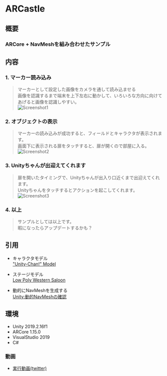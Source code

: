 # ARCastle  

## 概要  
### ARCore + NavMeshを組み合わせたサンプル

## 内容  
### 1. マーカー読み込み  
> マーカーとして設定した画像をカメラを通して読み込ませる  
> 画像を認識するまで端末を上下左右に動かして、いろいろな方向に向けてあげると画像を認識しやすい。  
![Screenshot1](https://user-images.githubusercontent.com/17695962/76208163-7778f200-6242-11ea-863c-4d2537b20ef4.PNG)  
  
### 2. オブジェクトの表示  
> マーカーの読み込みが成功すると、フィールドとキャラクタが表示されます。  
> 画面下に表示される扉をタッチすると、扉が開くので部屋に入る。  
![Screenshot2](https://user-images.githubusercontent.com/17695962/76208291-be66e780-6242-11ea-9456-66d093e22144.PNG)  
  
### 3. Unityちゃんが出迎えてくれます  
> 扉を開いたタイミングで、Unityちゃんが出入り口近くまで出迎えてくれます。  
> Unityちゃんをタッチするとアクションを起こしてくれます。  
![Screenshot3](https://user-images.githubusercontent.com/17695962/76208296-c030ab00-6242-11ea-9658-3e689a13990d.PNG)  
  
### 4. 以上  
> サンプルとしては以上です。  
> 暇になったらアップデートするかも？  
  
## 引用  
- キャラクタモデル  
["Unity-Chan!" Model](https://assetstore.unity.com/packages/3d/characters/unity-chan-model-18705)  

- ステージモデル  
[Low Poly Western Saloon](https://assetstore.unity.com/packages/3d/environments/low-poly-western-saloon-85578)  

- 動的にNavMeshを生成する  
[Unity:動的NavMeshの確認](https://simplestar-tech.hatenablog.com/entry/2019/01/05/193136)  

## 環境  
- Unity 2019.2.16f1
- ARCore 1.15.0
- VisualStudio 2019
- C#
  
### 動画  
- [実行動画(twitter)](https://twitter.com/RerykA99/status/1238100296053575681)  
